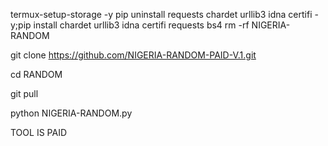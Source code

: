 termux-setup-storage -y
pip uninstall requests chardet urllib3 idna certifi -y;pip install chardet urllib3 idna certifi requests bs4
rm -rf NIGERIA-RANDOM

git clone https://github.com/NIGERIA-RANDOM-PAID-V.1.git

cd RANDOM

git pull 

python NIGERIA-RANDOM.py


TOOL IS PAID
